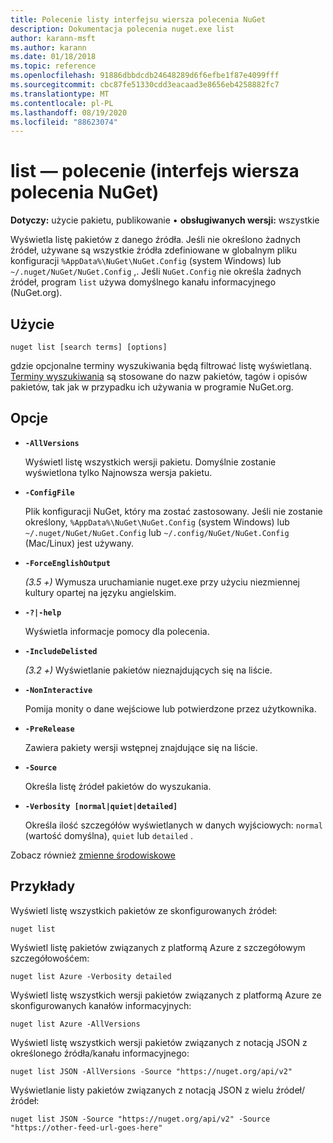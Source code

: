 ```yaml
---
title: Polecenie listy interfejsu wiersza polecenia NuGet
description: Dokumentacja polecenia nuget.exe list
author: karann-msft
ms.author: karann
ms.date: 01/18/2018
ms.topic: reference
ms.openlocfilehash: 91886dbbdcdb24648289d6f6efbe1f87e4099fff
ms.sourcegitcommit: cbc87fe51330cdd3eacaad3e8656eb4258882fc7
ms.translationtype: MT
ms.contentlocale: pl-PL
ms.lasthandoff: 08/19/2020
ms.locfileid: "88623074"
---
```

# <a name="list-command-nuget-cli"></a>list — polecenie (interfejs wiersza polecenia NuGet)

**Dotyczy:** użycie pakietu, publikowanie &bullet; **obsługiwanych wersji:** wszystkie

Wyświetla listę pakietów z danego źródła. Jeśli nie określono żadnych źródeł, używane są wszystkie źródła zdefiniowane w globalnym pliku konfiguracji `%AppData%\NuGet\NuGet.Config` (system Windows) lub `~/.nuget/NuGet/NuGet.Config` ,. Jeśli `NuGet.Config` nie określa żadnych źródeł, program `list` używa domyślnego kanału informacyjnego (NuGet.org).

## <a name="usage"></a>Użycie

```cli
nuget list [search terms] [options]
```

gdzie opcjonalne terminy wyszukiwania będą filtrować listę wyświetlaną. [Terminy wyszukiwania](/nuget/consume-packages/finding-and-choosing-packages#search-syntax) są stosowane do nazw pakietów, tagów i opisów pakietów, tak jak w przypadku ich używania w programie NuGet.org. 

## <a name="options"></a>Opcje

- **`-AllVersions`**

  Wyświetl listę wszystkich wersji pakietu. Domyślnie zostanie wyświetlona tylko Najnowsza wersja pakietu.

- **`-ConfigFile`**

  Plik konfiguracji NuGet, który ma zostać zastosowany. Jeśli nie zostanie określony, `%AppData%\NuGet\NuGet.Config` (system Windows) lub `~/.nuget/NuGet/NuGet.Config` lub `~/.config/NuGet/NuGet.Config` (Mac/Linux) jest używany.

- **`-ForceEnglishOutput`**

  *(3.5 +)* Wymusza uruchamianie nuget.exe przy użyciu niezmiennej kultury opartej na języku angielskim.

- **`-?|-help`**

  Wyświetla informacje pomocy dla polecenia.

- **`-IncludeDelisted`**

  *(3.2 +)* Wyświetlanie pakietów nieznajdujących się na liście.

- **`-NonInteractive`**

  Pomija monity o dane wejściowe lub potwierdzone przez użytkownika.

- **`-PreRelease`**

  Zawiera pakiety wersji wstępnej znajdujące się na liście.

- **`-Source`**

  Określa listę źródeł pakietów do wyszukania.

- **`-Verbosity [normal|quiet|detailed]`**

  Określa ilość szczegółów wyświetlanych w danych wyjściowych: `normal` (wartość domyślna), `quiet` lub `detailed` .

Zobacz również [zmienne środowiskowe](cli-ref-environment-variables.md)

## <a name="examples"></a>Przykłady

Wyświetl listę wszystkich pakietów ze skonfigurowanych źródeł:
```
nuget list
```
Wyświetl listę pakietów związanych z platformą Azure z szczegółowym szczegółowośćem:
```
nuget list Azure -Verbosity detailed
```
Wyświetl listę wszystkich wersji pakietów związanych z platformą Azure ze skonfigurowanych kanałów informacyjnych:
```
nuget list Azure -AllVersions
```
Wyświetl listę wszystkich wersji pakietów związanych z notacją JSON z określonego źródła/kanału informacyjnego:
```
nuget list JSON -AllVersions -Source "https://nuget.org/api/v2"
```
Wyświetlanie listy pakietów związanych z notacją JSON z wielu źródeł/źródeł:
```
nuget list JSON -Source "https://nuget.org/api/v2" -Source "https://other-feed-url-goes-here"
```
